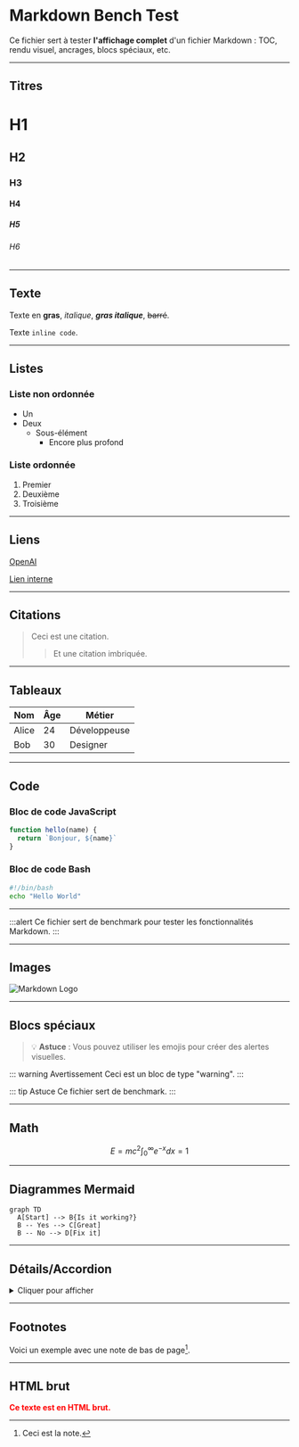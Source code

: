 # Markdown Bench Test

Ce fichier sert à tester **l'affichage complet** d'un fichier Markdown : TOC, rendu visuel, ancrages, blocs spéciaux, etc.

---

## Titres

# H1

## H2

### H3

#### H4

##### H5

###### H6

---

## Texte

Texte en **gras**, _italique_, **_gras italique_**, ~~barré~~.

Texte `inline code`.

---

## Listes

### Liste non ordonnée

- Un
- Deux
  - Sous-élément
    - Encore plus profond

### Liste ordonnée

1. Premier
2. Deuxième
3. Troisième

---

## Liens

[OpenAI](https://openai.com)

[Lien interne](#titres)

---

## Citations

> Ceci est une citation.
>
> > Et une citation imbriquée.

---

## Tableaux

| Nom   | Âge | Métier       |
| ----- | --- | ------------ |
| Alice | 24  | Développeuse |
| Bob   | 30  | Designer     |

---

## Code

### Bloc de code JavaScript

```javascript
function hello(name) {
  return `Bonjour, ${name}`
}
```

### Bloc de code Bash

```bash
#!/bin/bash
echo "Hello World"
```

---

:::alert
Ce fichier sert de benchmark pour tester les fonctionnalités Markdown.
:::

---

## Images

![Markdown Logo](https://markdown-here.com/img/icon256.png)

---

## Blocs spéciaux

> 💡 **Astuce** : Vous pouvez utiliser les emojis pour créer des alertes visuelles.

::: warning Avertissement
Ceci est un bloc de type "warning".
:::

::: tip Astuce
Ce fichier sert de benchmark.
:::

---

## Math

```math
E = mc^2
\int_{0}^{\infty} e^{-x} dx = 1
```

---

## Diagrammes Mermaid

```mermaid
graph TD
  A[Start] --> B{Is it working?}
  B -- Yes --> C[Great]
  B -- No --> D[Fix it]
```

---

## Détails/Accordion

<details>
<summary>Cliquer pour afficher</summary>

Ceci est du contenu caché.

</details>

---

## Footnotes

Voici un exemple avec une note de bas de page[^1].

[^1]: Ceci est la note.

---

## HTML brut

<div style="color: red; font-weight: bold;">
Ce texte est en HTML brut.
</div>

